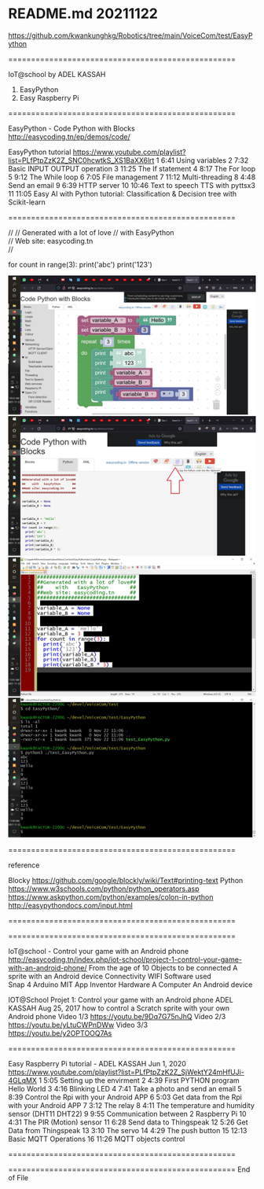 # README.md 20211122
  https://github.com/kwankunghkg/Robotics/tree/main/VoiceCom/test/EasyPython

==================================================

IoT@school by ADEL KASSAH 
1. EasyPython
2. Easy Raspberry Pi

==================================================

EasyPython - Code Python with Blocks 
  http://easycoding.tn/ep/demos/code/

EasyPython tutorial
  https://www.youtube.com/playlist?list=PLfPtpZzK2Z_SNC0hcwtkS_XS1BaXX6lrt
1	6:41	Using variables
2	7:32	Basic INPUT OUTPUT operation
3	11:25	The If statement
4	8:17	The For loop
5	9:12	The While loop
6	7:05	File management
7	11:12	Multi-threading
8	4:48	Send an email
9	6:39	HTTP server
10	10:46	Text to speech TTS with pyttsx3
11	11:05	Easy AI with Python tutorial: Classification & Decision tree with Scikit-learn

==================================================

//
// Generated with a lot of love
//    with   EasyPython       
// Web site: easycoding.tn     
//

for count in range(3):
  print('abc')
  print('123')

![test_EasyPython_1](./EasyPython_demo_1_20211122.jpg "test_EasyPython 1")
![test_EasyPython_2](./EasyPython_demo_2_20211122.jpg "test_EasyPython 1")
![test_EasyPython_3](./EasyPython_demo_3_20211122.jpg "test_EasyPython 1")
![test_EasyPython_4](./EasyPython_demo_4_20211122.jpg "test_EasyPython 1")

==================================================

reference

Blocky
  https://github.com/google/blockly/wiki/Text#printing-text
Python 
  https://www.w3schools.com/python/python_operators.asp
  https://www.askpython.com/python/examples/colon-in-python
  http://easypythondocs.com/input.html


==================================================



==================================================

IoT@school - Control your game with an Android phone
  http://easycoding.tn/index.php/iot-school/project-1-control-your-game-with-an-android-phone/
  From the age of 10
Objects to be connected
  A sprite with an Android device
Connectivity
  WIFI
Software used 				
  Snap 4 Arduino
  MIT App Inventor
Hardware 
  A Computer
  An Android device


IOT@School Projet 1: Control your game with an Android phone
  ADEL KASSAH Aug 25, 2017
  how to control a Scratch sprite with your own Android phone
Video 1/3
  https://youtu.be/9Dq7G75nJhQ
Video 2/3
  https://youtu.be/yLtuCWPnDWw
Video 3/3	
  https://youtu.be/y2OPTOOQ7As


==================================================

Easy Raspberry Pi tutorial - ADEL KASSAH Jun 1, 2020
  https://www.youtube.com/playlist?list=PLfPtpZzK2Z_SjWektY24mHfUJi-4GLqMX
1	5:05	Setting up the envirment
2	4:39	First PYTHON program Hello World
3	4:16	Blinking LED
4	7:41	Take a photo and send an email
5	8:39	Control the Rpi with your Android APP
6	5:03	Get data from the Rpi with your Android APP
7	3:12	The relay
8	4:11	The temperature and humidity sensor (DHT11 DHT22)
9	9:55	Communication between 2 Raspberry Pi
10	4:31	The PIR (Motion) sensor
11	6:28	Send data to Thingspeak
12	5:26	Get Data from Thingspeak
13	3:10	The servo
14	4:29	The push button
15	12:13	Basic MQTT Operations
16	11:26	MQTT objects control


==================================================



==================================================
End of File
